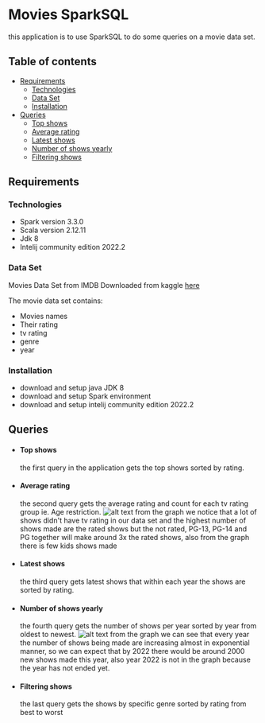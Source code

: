 # Movies SparkSQL

this application is to use SparkSQL to do some queries on a movie data set.
## Table of contents
* [Requirements](#Requirements)
  * [Technologies](#Technologies)
  * [Data Set](#Data-Set)
  * [Installation](#Installation)
* [Queries](#Queries)
  * [Top shows](#Top-shows)
  * [Average rating](#Average-rating)
  * [Latest shows](#Latest-shows)
  * [Number of shows yearly](#Number-of-shows-yearly)
  * [Filtering shows](#Filtering-shows)
## Requirements

### Technologies
* Spark version 3.3.0
* Scala version 2.12.11
* Jdk 8
* Intelij community edition 2022.2

### Data Set
Movies Data Set from IMDB Downloaded from kaggle [here](https://www.kaggle.com/datasets/anasmahmood000/imdb-movies-dataset?resource=download)

The movie data set contains:
* Movies names
* Their rating
* tv rating
* genre
* year
### Installation
* download and setup java JDK 8
* download and setup Spark environment
* download and setup intelij community edition 2022.2
## Queries
* #### Top shows

   the first query in the application gets the top shows sorted by rating.
* #### Average rating

   the second query gets the average rating and count for each tv rating group ie. Age 
   restriction.
![alt text][showsByAge]
   from the graph we notice that a lot of shows didn't have tv rating in our data set and 
   the highest number of shows made are the rated shows but the not rated, PG-13, PG-14 
   and PG together will make around 3x the rated shows, also from the graph there is few 
   kids shows made
* #### Latest shows

   the third query gets latest shows that within each year the shows are sorted by 
   rating.
* #### Number of shows yearly

   the fourth query gets the number of shows per year sorted by year from oldest to 
   newest.
![alt text][yearsGraph]
   from the graph we can see that every year the number of shows being made are 
   increasing almost in exponential manner, so we can expect that by 2022 there would be 
   around 2000 new shows made this year, also year 2022 is not in the graph because the 
   year has not ended yet.
* #### Filtering shows

   the last query gets the shows by specific genre sorted by rating from best to worst

[yearsGraph]: https://github.com/AhmedAssem1/Movie-SQL/tree/main/images/NumberOfShowsPlot.PNG?raw=true "Number of shows by year"
[showsByAge]: https://github.com/AhmedAssem1/Movie-SQL/tree/main/images/ShowsByAge.PNG?raw=true "Number of shows by age"
